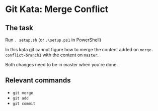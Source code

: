 # Git Kata: Merge Conflict

## The task

Run `. setup.sh` (or `.\setup.ps1` in PowerShell)

In this kata git cannot figure how to merge the content added on `merge-conflict-branch1` with the content on `master`.

Both changes need to be in master when you're done.

## Relevant commands
- `git merge`
- `git add`
- `git commit`
